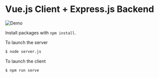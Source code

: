 # Vue.js Client + Express.js Backend

![Demo](demo.gif)

Install packages with `npm install`.

To launch the server

```bash
$ node server.js
```

To launch the client

```bash
$ npm run serve
```

